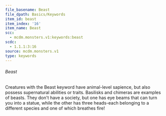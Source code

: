 ```yaml
---
file_basename: Beast
file_dpath: Basics/Keywords
item_id: beast
item_index: '16'
item_name: Beast
scc:
  - mcdm.monsters.v1:keywords:beast
scdc:
  - 1.1.1:3:16
source: mcdm.monsters.v1
type: keywords
---
```


###### Beast

Creatures with the Beast keyword have animal-level sapience, but also possess supernatural abilities or traits. Basilisks and chimeras are examples of beasts. They don't have a society, but one has eye beams that can turn you into a statue, while the other has three heads-each belonging to a different species and one of which breathes fire!
